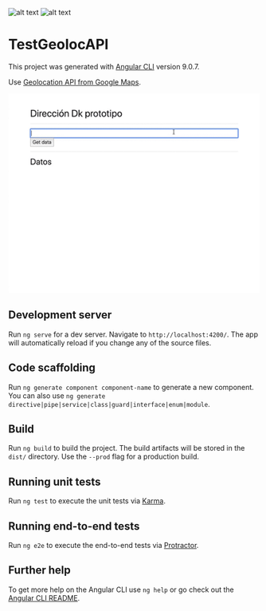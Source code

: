 ![alt text](https://upload.wikimedia.org/wikipedia/commons/thumb/c/cf/Angular_full_color_logo.svg/250px-Angular_full_color_logo.svg.png) ![alt text](https://i.pinimg.com/originals/5c/a6/3f/5ca63f611b01abff7c14ebada775e320.png)


# TestGeolocAPI

This project was generated with [Angular CLI](https://github.com/angular/angular-cli) version 9.0.7.

Use [Geolocation API from Google Maps](https://developers.google.com/maps/documentation/geocoding/start?hl=es&utm_source=google&utm_medium=cpc&utm_campaign=FY18-Q2-global-demandgen-paidsearchonnetworkhouseads-cs-maps_contactsal_saf&utm_content=text-ad-none-none-DEV_c-CRE_426163575021-ADGP_Hybrid+%7C+AW+SEM+%7C+SKWS+~+Places+%7C+BMM+%7C+Geolocation+API-KWID_43700051585719860-aud-559916008220:kwd-533802573766-userloc_9061040&utm_term=KW_%2Bapi%20%2Bgeolocation-ST_%2Bapi+%2Bgeolocation&gclid=Cj0KCQjwnv71BRCOARIsAIkxW9F5zogPTSJSp2Fm6rzmJqQ39V125bnanb99n7BIhGsLdpF4pLszfV8aAr0kEALw_wcB).

![](Address-demo.gif)

## Development server

Run `ng serve` for a dev server. Navigate to `http://localhost:4200/`. The app will automatically reload if you change any of the source files.

## Code scaffolding

Run `ng generate component component-name` to generate a new component. You can also use `ng generate directive|pipe|service|class|guard|interface|enum|module`.

## Build

Run `ng build` to build the project. The build artifacts will be stored in the `dist/` directory. Use the `--prod` flag for a production build.

## Running unit tests

Run `ng test` to execute the unit tests via [Karma](https://karma-runner.github.io).

## Running end-to-end tests

Run `ng e2e` to execute the end-to-end tests via [Protractor](http://www.protractortest.org/).

## Further help

To get more help on the Angular CLI use `ng help` or go check out the [Angular CLI README](https://github.com/angular/angular-cli/blob/master/README.md).
